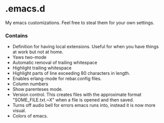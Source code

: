 # .emacs.d
My emacs customizations. Feel free to steal them for your own settings.

### Contains ###
* Definition for having local extensions. Useful for when you have things at
  work but not at home.
* Yaws two-mode
* Automatic removal of trailing whitespace
* Highlight trailing whitespace
* Highlight parts of line exceeding 80 characters in length.
* Enables erlang-mode for rebar.config files.
* Column numbers
* Show parenteses mode.
* Version control. This creates files with the approximate format
  "SOME_FILE.txt.~X" when a file is opened and then saved.
* Turns off audio bell for errors emacs runs into, instead it is now more visual.
* Colors of emacs.
